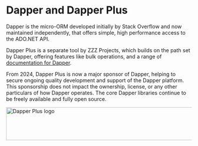 # Dapper and Dapper Plus

Dapper is the micro-ORM developed initially by Stack Overflow and now maintained independently, that offers simple, high performance
access to the ADO.NET API.

Dapper Plus is a separate tool by ZZZ Projects, which builds on the path set by Dapper, offering features like bulk operations,
and a range of [documentation for Dapper](https://www.learndapper.com/).

From 2024, Dapper Plus is now a major sponsor of Dapper, helping to secure ongoing quality development and support of the Dapper platform.
This sponsorship does not impact the ownership, license, or any other particulars of how Dapper operates. The core Dapper libraries continue
to be freely available and fully open source.

<a href="https://dapper-plus.net/"><img width="728" height="90" alt="Dapper Plus logo" src="https://dapperlib.github.io/Dapper/dapper-sponsor.png" /></a>